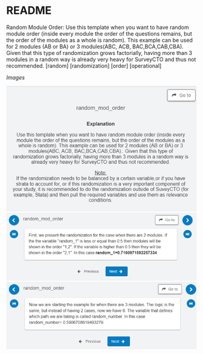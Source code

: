 # README
Random Module Order:
Use this template when you want to have random module order (inside every module the order of the questions remains, but the order of the modules as a whole is random). 
This example can be used for 2 modules (AB or BA) or 3 modules(ABC, ACB, BAC,BCA,CAB,CBA). 
Given that this type of randomization grows factorially, having more than 3 modules in a random way is already very heavy for SurveyCTO and thus not recommended. 
[random] [randomization] [order] [operational]

*Images*

<img src="https://github.com/PovertyAction/SurveyCTO-Templates/blob/master/Random%20Module%20Order/1-random_mod-order.png" width="800" />

<img src="https://github.com/PovertyAction/SurveyCTO-Templates/blob/master/Random%20Module%20Order/2-random_mod_order.png" width="800" />

<img src="https://github.com/PovertyAction/SurveyCTO-Templates/blob/master/Random%20Module%20Order/3-random_mod_order.png" width="800" />
